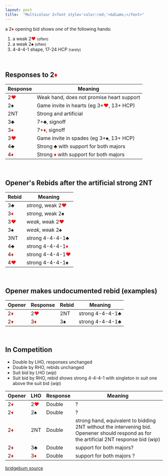 ```yaml
---
layout: post
title:  "Multicolour 2<font style='color:red;'>&diams;</font>"
---
```


a 2<font style='color:red;'>&diams;</font> opening bid shows *one* of the following hands:
1. a weak 2<font style='color:red;font-weight:bold'>&hearts;</font> <small>(often)</small>
2. a weak 2<font style='color:black;font-weight:bold'>&spades;</font> <small>(often)</small>
3. 4-4-4-1 shape, 17-24 HCP <small>(rarely)</small>

<br>

## Responses to 2<font style='color:red;'>&diams;</font>

| Response | Meaning |
| ----------- | ----------- |
| 2<font style='color:red;'>&hearts;</font> | Weak hand, does not promise heart support |
| 2<font style='color:black;'>&spades;</font> | Game invite in hearts (eg 3+<font style='color:red;'>&hearts;</font>, 13+ HCP) |
| 2NT   | Strong and artificial |
| 3<font style='color:black;'>&clubs;</font> | 7+<font style='color:black;'>&clubs;</font>, signoff |
| 3<font style='color:red;'>&diams;</font> | 7+<font style='color:red;'>&diams;</font>, signoff |
| 3<font style='color:red;'>&hearts;</font> | Game invite in spades (eg 3+<font style='color:black;'>&spades;</font>, 13+ HCP) |
| 4<font style='color:black;'>&clubs;</font> | Strong <font style='color:black;'>&clubs;</font> with support for both majors |
| 4<font style='color:red;'>&diams;</font> | Strong <font style='color:red;'>&diams;</font> with support for both majors |

<br>

## Opener's Rebids after the artificial strong 2NT

| Rebid | Meaning |
| ----------- | ----------- |
| 3<font style='color:black;'>&clubs;</font> | *strong*, weak 2<font style='color:red;'>&hearts;</font> |
| 3<font style='color:red;'>&diams;</font> | *strong*, weak 2<font style='color:black;'>&spades;</font> |
| 3<font style='color:red;'>&hearts;</font> | *weak*, weak 2<font style='color:red;'>&hearts;</font> |
| 3<font style='color:black;'>&spades;</font> | *weak*, weak 2<font style='color:black;'>&spades;</font> |
| 3NT   | strong 4-4-4-1<font style='color:black;'>&clubs;</font> |
| 4<font style='color:black;'>&clubs;</font> | strong 4-4-4-1<font style='color:red;'>&diams;</font> |
| 4<font style='color:red;'>&diams;</font> | strong 4-4-4-1<font style='color:red;'>&hearts;</font> |
| 4<font style='color:red;'>&hearts;</font> | strong 4-4-4-1<font style='color:black;'>&spades;</font> |

<br>

## Opener makes undocumented rebid (examples)

| Opener | Response | Rebid | Meaning |
| ----------- | ----------- | ----------- | ----------- |
| 2<font style='color:red;'>&diams;</font> | 2<font style='color:red;'>&hearts;</font> | 2NT | strong 4-4-4-1<font style='color:black;'>&clubs;</font> |
| 2<font style='color:red;'>&diams;</font> | 3<font style='color:red;'>&diams;</font> | 3<font style='color:black;'>&spades;</font> | strong 4-4-4-1<font style='color:black;'>&clubs;</font> |

<br>

## In Competition
- Double by LHO, responses unchanged
- Double by RHO, rebids unchanged
- Suit bid by LHO (_wip_)
- Suit bid by RHO, rebid shows strong 4-4-4-1 with singleton in suit one above the suit bid (_wip_)

| Opener | LHO | Response | Meaning |
| ----------- | ----------- | ----------- | ----------- |
| 2<font style='color:red;'>&diams;</font> | 2<font style='color:red;'>&hearts;</font> | Double | ? |
| 2<font style='color:red;'>&diams;</font> | 2<font style='color:black;'>&spades;</font> | Double | ? |
| 2<font style='color:red;'>&diams;</font> | 2NT | Double | strong hand, equivalent to bidding 2NT without the intervening bid. Openener should respond as for the artificial 2NT response bid (_wip_) |
| 2<font style='color:red;'>&diams;</font> | 3<font style='color:black;'>&clubs;</font> | Double | support for both majors? |
| 2<font style='color:red;'>&diams;</font> | 3<font style='color:red;'>&diams;</font> | Double | support for both majors ? |


[bridgebum source](https://www.bridgebum.com/multi_2d.php)



